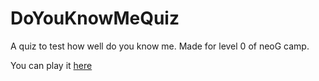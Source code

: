 # DoYouKnowMeQuiz
A quiz to test how well do you know me. Made for level 0 of neoG camp.

You can play it [here](https://replit.com/@mohitdhatrak/DoYouKnowMeQuiz?embed=1&output=1#index.js)
